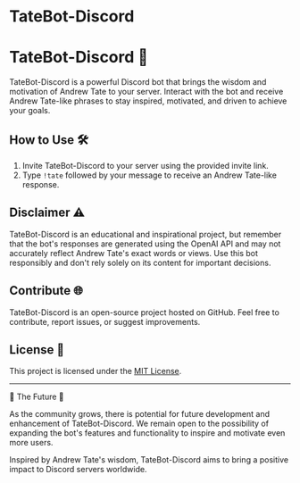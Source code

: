 # TateBot-Discord

# TateBot-Discord 🚀

TateBot-Discord is a powerful Discord bot that brings the wisdom and motivation of Andrew Tate to your server. Interact with the bot and receive Andrew Tate-like phrases to stay inspired, motivated, and driven to achieve your goals.

## How to Use 🛠️

1. Invite TateBot-Discord to your server using the provided invite link.
2. Type `!tate` followed by your message to receive an Andrew Tate-like response.

## Disclaimer ⚠️

TateBot-Discord is an educational and inspirational project, but remember that the bot's responses are generated using the OpenAI API and may not accurately reflect Andrew Tate's exact words or views. Use this bot responsibly and don't rely solely on its content for important decisions.

## Contribute 🌐

TateBot-Discord is an open-source project hosted on GitHub. Feel free to contribute, report issues, or suggest improvements.

## License 📜

This project is licensed under the [MIT License](LICENSE).

---

🔮 The Future 🚀

As the community grows, there is potential for future development and enhancement of TateBot-Discord. We remain open to the possibility of expanding the bot's features and functionality to inspire and motivate even more users.

Inspired by Andrew Tate's wisdom, TateBot-Discord aims to bring a positive impact to Discord servers worldwide.
